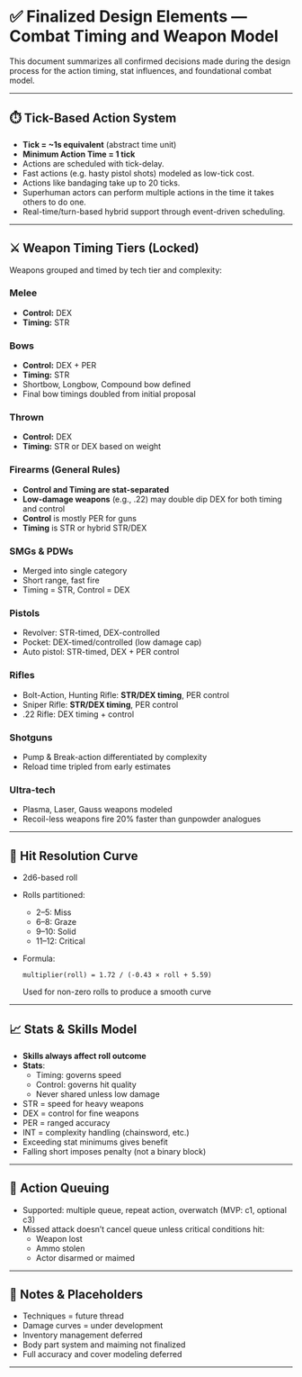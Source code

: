 
# ✅ Finalized Design Elements — Combat Timing and Weapon Model

This document summarizes all confirmed decisions made during the design process for the action timing, stat influences, and foundational combat model.

---

## ⏱️ Tick-Based Action System

- **Tick = ~1s equivalent** (abstract time unit)
- **Minimum Action Time = 1 tick**
- Actions are scheduled with tick-delay.
- Fast actions (e.g. hasty pistol shots) modeled as low-tick cost.
- Actions like bandaging take up to 20 ticks.
- Superhuman actors can perform multiple actions in the time it takes others to do one.
- Real-time/turn-based hybrid support through event-driven scheduling.

---

## ⚔️ Weapon Timing Tiers (Locked)

Weapons grouped and timed by tech tier and complexity:

### Melee
- **Control:** DEX
- **Timing:** STR

### Bows
- **Control:** DEX + PER
- **Timing:** STR
- Shortbow, Longbow, Compound bow defined
- Final bow timings doubled from initial proposal

### Thrown
- **Control:** DEX
- **Timing:** STR or DEX based on weight

### Firearms (General Rules)
- **Control and Timing are stat-separated**
- **Low-damage weapons** (e.g., .22) may double dip DEX for both timing and control
- **Control** is mostly PER for guns
- **Timing** is STR or hybrid STR/DEX

### SMGs & PDWs
- Merged into single category
- Short range, fast fire
- Timing = STR, Control = DEX

### Pistols
- Revolver: STR-timed, DEX-controlled
- Pocket: DEX-timed/controlled (low damage cap)
- Auto pistol: STR-timed, DEX + PER control

### Rifles
- Bolt-Action, Hunting Rifle: **STR/DEX timing**, PER control
- Sniper Rifle: **STR/DEX timing**, PER control
- .22 Rifle: DEX timing + control

### Shotguns
- Pump & Break-action differentiated by complexity
- Reload time tripled from early estimates

### Ultra-tech
- Plasma, Laser, Gauss weapons modeled
- Recoil-less weapons fire 20% faster than gunpowder analogues

---

## 🎲 Hit Resolution Curve

- 2d6-based roll
- Rolls partitioned:
  - 2–5: Miss
  - 6–8: Graze
  - 9–10: Solid
  - 11–12: Critical

- Formula:
  ```
  multiplier(roll) = 1.72 / (-0.43 × roll + 5.59)
  ```
  Used for non-zero rolls to produce a smooth curve

---

## 📈 Stats & Skills Model

- **Skills always affect roll outcome**
- **Stats**:
  - Timing: governs speed
  - Control: governs hit quality
  - Never shared unless low damage
- STR = speed for heavy weapons
- DEX = control for fine weapons
- PER = ranged accuracy
- INT = complexity handling (chainsword, etc.)
- Exceeding stat minimums gives benefit
- Falling short imposes penalty (not a binary block)

---

## 🔁 Action Queuing

- Supported: multiple queue, repeat action, overwatch (MVP: c1, optional c3)
- Missed attack doesn’t cancel queue unless critical conditions hit:
  - Weapon lost
  - Ammo stolen
  - Actor disarmed or maimed

---

## 📝 Notes & Placeholders

- Techniques = future thread
- Damage curves = under development
- Inventory management deferred
- Body part system and maiming not finalized
- Full accuracy and cover modeling deferred

---
